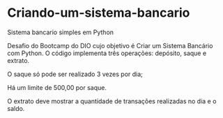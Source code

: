 # Criando-um-sistema-bancario
Sistema bancario simples em Python

Desafio do Bootcamp do DIO cujo objetivo é Criar um Sistema Bancário com Python. O código implementa três operações: depósito, saque e extrato.

O saque só pode ser realizado 3 vezes por dia;

Há um limite de 500,00 por saque.

O extrato deve mostrar a quantidade de transações realizadas no dia e o saldo.
